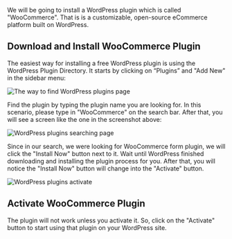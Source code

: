 We will be going to install a WordPress plugin which is called "WooCommerce". That is is a customizable, open-source eCommerce platform built on WordPress.

## Download and Install WooCommerce Plugin

The easiest way for installing a free WordPress plugin is using the WordPress Plugin Directory. It starts by clicking on “Plugins” and "Add New" in the sidebar menu:

![The way to find WordPress plugins page](https://raw.githubusercontent.com/HKSSY/katacoda-scenarios/main/wordpresssecurity/identification_sensitive_data/image/wordpress_add_new_plugins.png)

Find the plugin by typing the plugin name you are looking for. In this scenario, please type in "WooCommerce" on the search bar. After that, you will see a screen like the one in the screenshot above:

![WordPress plugins searching page](https://raw.githubusercontent.com/HKSSY/katacoda-scenarios/main/wordpresssecurity/identification_sensitive_data/image/wordpress_plugins_search_page.png)

Since in our search, we were looking for WooCommerce form plugin, we will click the "Install Now" button next to it. Wait until WordPress finished downloading and installing the plugin process for you. After that, you will notice the "Install Now" button will change into the "Activate" button.

![WordPress plugins activate](https://raw.githubusercontent.com/HKSSY/katacoda-scenarios/main/wordpresssecurity/identification_sensitive_data/image/wordpress_plugin_activate.png)

## Activate WooCommerce Plugin

The plugin will not work unless you activate it. So, click on the "Activate" button to start using that plugin on your WordPress site. 
